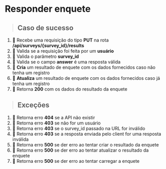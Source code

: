 # Responder enquete

> ## Caso de sucesso

1. 🚫 Recebe uma requisição do tipo **PUT** na rota **/api/surveys/{survey_id}/results**
2. 🚫 Valida se a requisição foi feita por um **usuário**
3. 🚫 Valida o parâmetro **survey_id**
4. 🚫 Valida se o campo **answer** é uma resposta válida
5. 🚫 **Cria** um resultado de enquete com os dados fornecidos caso não tenha um registro
6. 🚫 **Atualiza** um resultado de enquete com os dados fornecidos caso já tenha um registro
7. 🚫 Retorna **200** com os dados do resultado da enquete

> ## Exceções

1. 🚫 Retorna erro **404** se a API não existir
2. 🚫 Retorna erro **403** se não for um usuário
3. 🚫 Retorna erro **403** se o survey_id passado na URL for inválido
4. 🚫 Retorna erro **403** se a resposta enviada pelo client for uma resposta inválida
5. 🚫 Retorna erro **500** se der erro ao tentar criar o resultado da enquete
6. 🚫 Retorna erro **500** se der erro ao tentar atualizar o resultado da enquete
7. 🚫 Retorna erro **500** se der erro ao tentar carregar a enquete